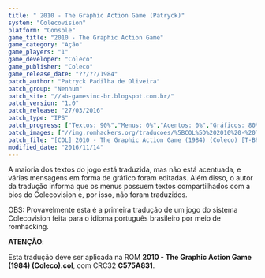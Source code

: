 ```yaml
---
title: " 2010 - The Graphic Action Game (Patryck)"
system: "Colecovision"
platform: "Console"
game_title: "2010 - The Graphic Action Game"
game_category: "Ação"
game_players: "1"
game_developer: "Coleco"
game_publisher: "Coleco"
game_release_date: "??/??/1984"
patch_author: "Patryck Padilha de Oliveira"
patch_group: "Nenhum"
patch_site: "//ab-gamesinc-br.blogspot.com.br/"
patch_version: "1.0"
patch_release: "27/03/2016"
patch_type: "IPS"
patch_progress: ["Textos: 90%","Menus: 0%","Acentos: 0%","Gráficos: 80%","Geral: 85%"]
patch_images: ["//img.romhackers.org/traducoes/%5BCOL%5D%202010%20-%20The%20Graphic%20Action%20Game%20-%20Patryck%20-%201.png","//img.romhackers.org/traducoes/%5BCOL%5D%202010%20-%20The%20Graphic%20Action%20Game%20-%20Patryck%20-%202.png","//img.romhackers.org/traducoes/%5BCOL%5D%202010%20-%20The%20Graphic%20Action%20Game%20-%20Patryck%20-%203.png"]
patch_file: "[COL] 2010 - The Graphic Action Game (1984) (Coleco) [T-BR] [T-Patryck G-Nenhum] [V-1.0 A-2016].zip"
modified_date: "2016/11/14"
---
```

A maioria dos textos do jogo está traduzida, mas não está acentuada, e várias mensagens em forma de gráfico foram editadas. Além disso, o autor da tradução informa que os menus possuem textos compartilhados com a bios do Colecovision e, por isso, não foram traduzidos.

OBS: Provavelmente esta é a primeira tradução de um jogo do sistema Colecovision feita para o idioma português brasileiro por meio de romhacking.

<b>ATENÇÃO</b>:

Esta tradução deve ser aplicada na ROM <b>2010 - The Graphic Action Game (1984) (Coleco).col</b>, com CRC32 <b>C575A831</b>.
